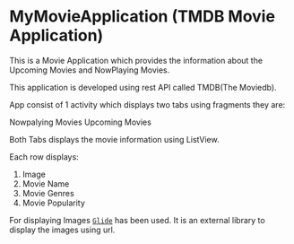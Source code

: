 # MyMovieApplication (TMDB Movie Application)

This is a Movie Application which provides the information about the Upcoming Movies and NowPlaying Movies.

This application is developed using rest API called TMDB(The Moviedb).

App consist of 1 activity which displays two tabs using fragments they are:

Nowpalying Movies
Upcoming Movies

Both Tabs displays the movie information using ListView.

Each row displays:
1. Image
2. Movie Name
3. Movie Genres
4. Movie Popularity

For displaying Images [`Glide`](https://github.com/bumptech/glide) has been used. It is an external library to display the images using url.
